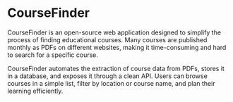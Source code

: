 # CourseFinder
CourseFinder is an open-source web application designed to simplify the process of finding educational courses. Many courses are published monthly as PDFs on different websites, making it time-consuming and hard to search for a specific course.

CourseFinder automates the extraction of course data from PDFs, stores it in a database, and exposes it through a clean API. Users can browse courses in a simple list, filter by location or course name, and plan their learning efficiently.
